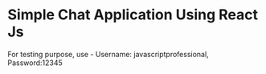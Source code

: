 # Simple Chat Application Using React Js 
For testing purpose, use - Username: javascriptprofessional, Password:12345

